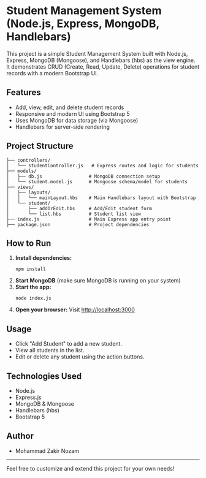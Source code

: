 # Student Management System (Node.js, Express, MongoDB, Handlebars)

This project is a simple Student Management System built with Node.js, Express, MongoDB (Mongoose), and Handlebars (hbs) as the view engine. It demonstrates CRUD (Create, Read, Update, Delete) operations for student records with a modern Bootstrap UI.

## Features
- Add, view, edit, and delete student records
- Responsive and modern UI using Bootstrap 5
- Uses MongoDB for data storage (via Mongoose)
- Handlebars for server-side rendering

## Project Structure
```
├── controllers/
│   └── studentController.js   # Express routes and logic for students
├── models/
│   ├── db.js                 # MongoDB connection setup
│   └── student.model.js      # Mongoose schema/model for students
├── views/
│   ├── layouts/
│   │   └── mainLayout.hbs    # Main Handlebars layout with Bootstrap
│   └── student/
│       ├── addOrEdit.hbs     # Add/Edit student form
│       └── list.hbs          # Student list view
├── index.js                  # Main Express app entry point
├── package.json              # Project dependencies
```

## How to Run
1. **Install dependencies:**
   ```
   npm install
   ```
2. **Start MongoDB** (make sure MongoDB is running on your system)
3. **Start the app:**
   ```
   node index.js
   ```
4. **Open your browser:**
   Visit [http://localhost:3000](http://localhost:3000)

## Usage
- Click "Add Student" to add a new student.
- View all students in the list.
- Edit or delete any student using the action buttons.

## Technologies Used
- Node.js
- Express.js
- MongoDB & Mongoose
- Handlebars (hbs)
- Bootstrap 5

## Author
- Mohammad Zakir Nozam

---
Feel free to customize and extend this project for your own needs!

